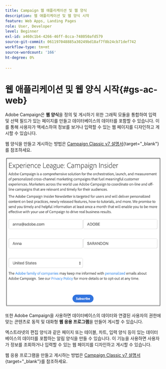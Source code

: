 ```yaml
---
title: Campaign 웹 애플리케이션 및 웹 양식
description: 웹 애플리케이션 및 웹 양식 시작
feature: Web Apps, Landing Pages
role: User, Developer
level: Beginner
exl-id: a460c1b4-4266-46ff-8cca-748050afd579
source-git-commit: 061197048885a30249bd18af7f8b24cb71def742
workflow-type: tm+mt
source-wordcount: '166'
ht-degree: 0%

---
```


# 웹 애플리케이션 및 웹 양식 시작{#gs-ac-web}

Adobe Campaign은 **웹 양식**&#x200B;을 정의 및 게시하기 위한 그래픽 모듈을 통합하여 입력 및 선택 필드가 있는 페이지를 만들고 데이터베이스의 데이터를 포함할 수 있습니다. 이를 통해 사용자가 액세스하여 정보를 보거나 입력할 수 있는 웹 페이지를 디자인하고 게시할 수 있습니다.

웹 양식을 만들고 게시하는 방법은 [Campaign Classic v7 설명서](https://experienceleague.adobe.com/docs/campaign-classic/using/designing-content/web-forms/about-web-forms.html?lang=ko#designing-content){target="_blank"}를 참조하세요.

![](assets/sample.png)

또한 Adobe Campaign을 사용하면 데이터베이스의 데이터와 연결된 사용자의 권한에 맞는 콘텐츠로 동적 및 대화형 **웹 응용 프로그램**&#x200B;을 만들어 게시할 수 있습니다.

엑스트라넷의 편집 양식과 같은 페이지 또는 테이블, 차트, 입력 양식 등이 있는 데이터베이스의 데이터를 포함하는 알림 양식을 만들 수 있습니다. 이 기능을 사용하면 사용자가 정보를 조회하거나 입력할 수 있는 웹 페이지를 디자인하고 게시할 수 있습니다.

웹 응용 프로그램을 만들고 게시하는 방법은 [Campaign Classic v7 설명서](https://experienceleague.adobe.com/docs/campaign-classic/using/designing-content/web-applications/about-web-applications.html?lang=ko#designing-content){target="_blank"}를 참조하세요.
